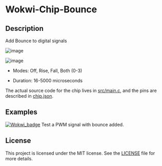 # Wokwi-Chip-Bounce
## Description

Add Bounce to digital signals

![image](https://user-images.githubusercontent.com/63488701/214121685-77287bfb-f89e-4659-bc47-1a539cc024c3.png)



![image](https://user-images.githubusercontent.com/63488701/214122079-1ff2a70b-f8e1-42f0-898e-86e880fe0507.png)



- Modes: Off, Rise, Fall, Both (0-3)

- Duration: 16-5000 microseconds

  

The actual source code for the chip lives in [src/main.c](https://github.com/Dlloydev/Wokwi-Chip-Bounce/blob/main/src/main.c), and the pins are described in [chip.json](https://github.com/Dlloydev/Wokwi-Chip-Bounce/blob/main/chip.json).

## Examples

[![Wokwi_badge](https://user-images.githubusercontent.com/63488701/212449119-a8510897-c860-4545-8c1a-794169547ba1.svg)](https://wokwi.com/projects/354227800838111233) Test a PWM signal with bounce added.

## License

This project is licensed under the MIT license. See the [LICENSE](https://github.com/Dlloydev/Wokwi-Chip-Bounce/blob/main/LICENSE) file for more details.

